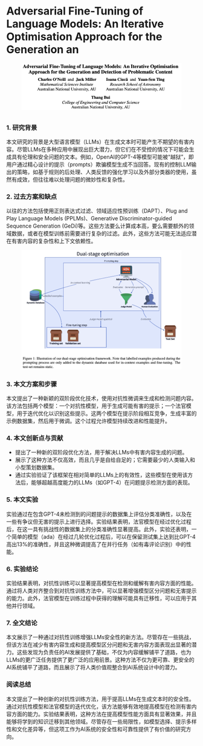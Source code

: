 # Adversarial Fine-Tuning of Language Models: An Iterative Optimisation Approach for the Generation an

<figure><img src="../.gitbook/assets/image (10) (1) (1) (1) (1) (1) (1) (1).png" alt=""><figcaption></figcaption></figure>

##

### 1. 研究背景

本文研究的背景是大型语言模型（LLMs）在生成文本时可能产生不期望的有害内容。尽管LLMs在多种应用中展现出巨大潜力，但它们在不受控的情况下可能会生成具有伦理和安全问题的文本。例如，OpenAI的GPT-4等模型可能被“越狱”，即用户通过精心设计的提示（prompts）欺骗模型生成不当回答。现有的控制LLM输出的策略，如基于规则的后处理、人类反馈的强化学习以及外部分类器的使用，虽然有成效，但往往难以处理问题的微妙性和复杂性。

### 2. 过去方案和缺点

以往的方法包括使用正则表达式过滤、领域适应性预训练（DAPT）、Plug and Play Language Models (PPLMs)、Generative Discriminator-guided Sequence Generation (GeDi)等。这些方法要么计算成本高，要么需要额外的领域数据，或者在模型训练前需要进行复杂的过滤。此外，这些方法可能无法适应潜在有害内容的复杂性和上下文依赖性。

<figure><img src="../.gitbook/assets/image (11) (1) (1) (1) (1).png" alt=""><figcaption></figcaption></figure>

### 3. 本文方案和步骤

本文提出了一种新颖的双阶段优化技术，使用对抗性微调来生成和检测问题内容。该方法包括两个模型：一个对抗性模型，用于生成可能有害的提示；一个法官模型，用于迭代优化以识别这些提示。这两个模型在提示阶段相互竞争，生成丰富的示例数据集，然后用于微调。这个过程允许模型持续改进和性能提升。

### 4. 本文创新点与贡献

* 提出了一种新的双阶段优化方法，用于解决LLMs中有害内容生成的问题。
* 展示了这种方法不仅高效，而且几乎是自给自足的；它需要最少的人类输入和小型策划数据集。
* 通过实验验证了该框架在相对简单的LLMs上的有效性，这些模型在使用该方法后，能够超越高度能力的LLMs（如GPT-4）在问题提示检测方面的表现。

### 5. 本文实验

实验通过在包含GPT-4未检测到的问题提示的数据集上评估分类准确性，以及在一些有争议但无害的提示上进行选择。实验结果表明，法官模型在经过优化过程后，在这一具有挑战性的数据集上的分类准确性显著提高。此外，实验还表明，一个简单的模型（ada）在经过几轮优化过程后，可以在保留测试集上达到比GPT-4高出13%的准确性，并且这种微调提高了在并行任务（如有毒评论识别）中的性能。

### 6. 实验结论

实验结果表明，对抗性训练可以显著提高模型在检测和缓解有害内容方面的性能。通过将人类对齐整合到对抗性训练方法中，可以显著增强模型区分问题和无害提示的能力。此外，法官模型在训练过程中获得的理解可能具有迁移性，可以应用于其他并行领域。

### 7. 全文结论

本文展示了一种通过对抗性训练增强LLMs安全性的新方法。尽管存在一些挑战，但该方法在减少有害内容生成和提高模型区分问题和无害内容方面表现出显著的潜力。这些发现为负责任的AI发展提供了基础，不仅为内容缓解铺平了道路，也为LLMs的更广泛任务提供了更广泛的应用前景。这种方法不仅为更可靠、更安全的AI系统铺平了道路，而且展示了将人类价值观整合到AI系统设计中的潜力。

### 阅读总结

本文提出了一种创新的对抗性训练方法，用于提高LLMs在生成文本时的安全性。通过对抗性模型和法官模型的迭代优化，该方法能够有效地提高模型在检测有害内容方面的能力。实验结果表明，这种方法在提高模型性能方面具有显著效果，并且能够将学到的知识迁移到其他领域。尽管存在一些局限性，如模型选择、提示多样性和文化差异等，但这项工作为AI系统的安全性和可靠性提供了有价值的研究方向。
